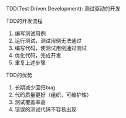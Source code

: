 TDD(Test Driven Development): 测试驱动的开发

TDD的开发流程
1. 编写测试用例
2. 运行测试，测试用例无法通过
3. 编写代码，使测试用例通过测试
4. 优化代码，完成开发
5. 重复上述步骤

TDD的优势
1. 长期减少回归bug
2. 代码质量更好（组织，可维护性）
3. 测试覆盖率高
4. 错误的测试代码不容易出现